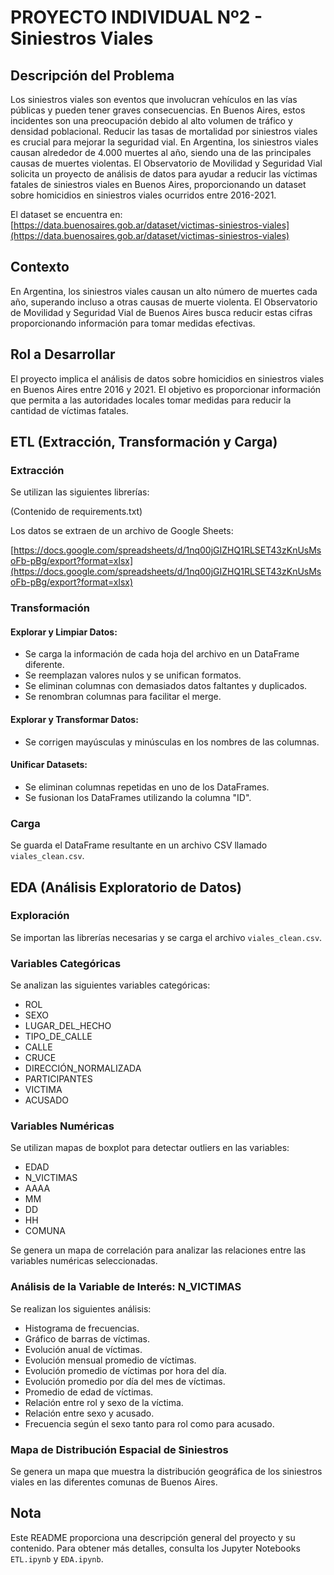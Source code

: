 # PROYECTO INDIVIDUAL Nº2 - Siniestros Viales

## Descripción del Problema
Los siniestros viales son eventos que involucran vehículos en las vías públicas y pueden tener graves consecuencias. En Buenos Aires, estos incidentes son una preocupación debido al alto volumen de tráfico y densidad poblacional. Reducir las tasas de mortalidad por siniestros viales es crucial para mejorar la seguridad vial. En Argentina, los siniestros viales causan alrededor de 4.000 muertes al año, siendo una de las principales causas de muertes violentas. El Observatorio de Movilidad y Seguridad Vial solicita un proyecto de análisis de datos para ayudar a reducir las víctimas fatales de siniestros viales en Buenos Aires, proporcionando un dataset sobre homicidios en siniestros viales ocurridos entre 2016-2021.

El dataset se encuentra en: [https://data.buenosaires.gob.ar/dataset/victimas-siniestros-viales](https://data.buenosaires.gob.ar/dataset/victimas-siniestros-viales)

## Contexto
En Argentina, los siniestros viales causan un alto número de muertes cada año, superando incluso a otras causas de muerte violenta. El Observatorio de Movilidad y Seguridad Vial de Buenos Aires busca reducir estas cifras proporcionando información para tomar medidas efectivas.

## Rol a Desarrollar
El proyecto implica el análisis de datos sobre homicidios en siniestros viales en Buenos Aires entre 2016 y 2021. El objetivo es proporcionar información que permita a las autoridades locales tomar medidas para reducir la cantidad de víctimas fatales.

## ETL (Extracción, Transformación y Carga)

### Extracción
Se utilizan las siguientes librerías:

(Contenido de requirements.txt)

Los datos se extraen de un archivo de Google Sheets:

[https://docs.google.com/spreadsheets/d/1nq00jGIZHQ1RLSET43zKnUsMsoFb-pBg/export?format=xlsx](https://docs.google.com/spreadsheets/d/1nq00jGIZHQ1RLSET43zKnUsMsoFb-pBg/export?format=xlsx)

### Transformación

#### Explorar y Limpiar Datos:
- Se carga la información de cada hoja del archivo en un DataFrame diferente.
- Se reemplazan valores nulos y se unifican formatos.
- Se eliminan columnas con demasiados datos faltantes y duplicados.
- Se renombran columnas para facilitar el merge.

#### Explorar y Transformar Datos:
- Se corrigen mayúsculas y minúsculas en los nombres de las columnas.

#### Unificar Datasets:
- Se eliminan columnas repetidas en uno de los DataFrames.
- Se fusionan los DataFrames utilizando la columna "ID".

### Carga
Se guarda el DataFrame resultante en un archivo CSV llamado `viales_clean.csv`.

## EDA (Análisis Exploratorio de Datos)

### Exploración
Se importan las librerías necesarias y se carga el archivo `viales_clean.csv`.

### Variables Categóricas
Se analizan las siguientes variables categóricas:
- ROL
- SEXO
- LUGAR_DEL_HECHO
- TIPO_DE_CALLE
- CALLE
- CRUCE
- DIRECCIÓN_NORMALIZADA
- PARTICIPANTES
- VICTIMA
- ACUSADO

### Variables Numéricas
Se utilizan mapas de boxplot para detectar outliers en las variables:
- EDAD
- N_VICTIMAS
- AAAA
- MM
- DD
- HH
- COMUNA

Se genera un mapa de correlación para analizar las relaciones entre las variables numéricas seleccionadas.

### Análisis de la Variable de Interés: N_VICTIMAS
Se realizan los siguientes análisis:
- Histograma de frecuencias.
- Gráfico de barras de víctimas.
- Evolución anual de víctimas.
- Evolución mensual promedio de víctimas.
- Evolución promedio de víctimas por hora del día.
- Evolución promedio por día del mes de víctimas.
- Promedio de edad de víctimas.
- Relación entre rol y sexo de la víctima.
- Relación entre sexo y acusado.
- Frecuencia según el sexo tanto para rol como para acusado.

### Mapa de Distribución Espacial de Siniestros
Se genera un mapa que muestra la distribución geográfica de los siniestros viales en las diferentes comunas de Buenos Aires.

## Nota
Este README proporciona una descripción general del proyecto y su contenido. Para obtener más detalles, consulta los Jupyter Notebooks `ETL.ipynb` y `EDA.ipynb`.

